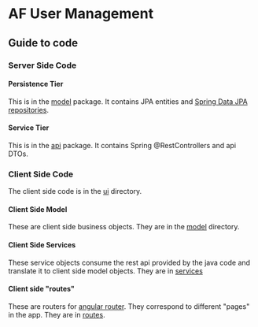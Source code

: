 # AF User Management


## Guide to code


### Server Side Code


#### Persistence Tier

This is in the [model](src/main/java/com/mni/model) package. It contains JPA entities and 
[Spring Data JPA repositories](https://www.baeldung.com/the-persistence-layer-with-spring-data-jpa).
 
#### Service Tier

This is in the [api](src/main/java/com/mni/api) package. It contains Spring @RestControllers and api DTOs.

### Client Side Code

The client side code is in the [ui](ui/src/app) directory.

#### Client Side Model

These are client side business objects. They are in the [model](ui/src/app/model) directory. 

#### Client Side Services

These service objects consume the rest api provided by the java code and translate it to client side model objects. 
They are in [services](ui/src/app/services)

#### Client side "routes"

These are routers for [angular router](https://angular.io/guide/router). They correspond to different "pages" in the app. 
They are in [routes](ui/src/app/routes).



